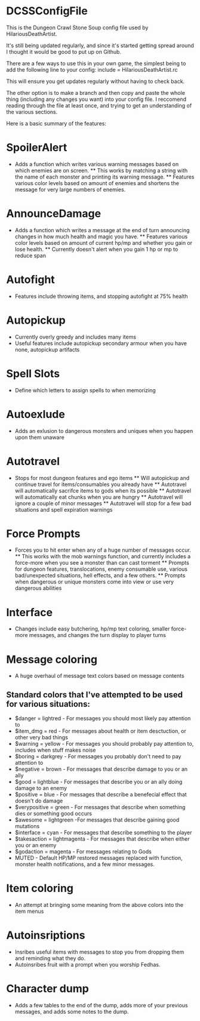 DCSSConfigFile
==============

This is the Dungeon Crawl Stone Soup config file used by HilariousDeathArtist.

It's still being updated regularly, and since it's started getting spread around I thought it would be good to put up on Github.

There are a few ways to use this in your own game, the simplest being to add the following line to your config:
  include = HilariousDeathArtist.rc

This will ensure you get updates regularly without having to check back.

The other option is to make a branch and then copy and paste the whole thing (including any changes you want) into your config file.
I reccomend reading through the file at least once, and trying to get an understanding of the various sections.

Here is a basic summary of the features:

# SpoilerAlert
* Adds a function which writes various warning messages based on which enemies are on screen.
** This works by matching a string with the name of each monster and printing its warning message.
** Features various color levels based on amount of enemies and shortens the message for very large numbers of enemies.

# AnnounceDamage
* Adds a function which writes a message at the end of turn announcing changes in how much health and magic you have.
** Features various color levels based on amount of current hp/mp and whether you gain or lose health.
** Currently doesn't alert when you gain 1 hp or mp to reduce span

# Autofight 
* Features include throwing items, and stopping autofight at 75% health

# Autopickup 
* Currently overly greedy and includes many items
* Useful features include autopickup secondary armour when you have none, autopickup artifacts

# Spell Slots 
* Define which letters to assign spells to when memorizing

# Autoexlude 
* Adds an exlusion to dangerous monsters and uniques when you happen upon them unaware

# Autotravel 
* Stops for most dungeon features and ego items
** Will autopickup and continue travel for items/consumables you already have
** Autotravel will automatically sacrifce items to gods when its possible
** Autotravel will automatically eat chunks when you are hungry
** Autotravel will ignore a couple of minor messages
** Autotravel will stop for a few bad situations and spell expiration warnings

# Force Prompts 
* Forces you to hit enter when any of a huge number of messages occur.
** This works with the mob warnings function, and currently includes a force-more when you see a monster than can cast torment
** Prompts for dungeon features, translocations, enemy consumable use, various bad/unexpected situations, hell effects, and a few others.
** Prompts when dangerous or unique monsters come into view or use very dangerous abilities

# Interface 
* Changes include easy butchering, hp/mp text coloring, smaller force-more messages, and changes the turn display to player turns

# Message coloring 
* A huge overhaul of message text colors based on message contents

## Standard colors that I've attempted to be used for various situations:
* $danger        = lightred  - For messages you should most likely pay attention to
* $item_dmg      = red       - For messages about health or item desctuction, or other very bad things
* $warning       = yellow    - For messages you should probably pay attention to, includes when stuff makes noise
* $boring        = darkgrey  - For messages you probably don't need to pay attention to
* $negative      = brown     - For messages that describe damage to you or an ally   
* $good          = lightblue - For messages that describe you or an ally doing damage to an enemy
* $positive      = blue      - For messages that describe a benefecial effect that doesn't do damage
* $verypositive  = green     - For messages that describe when something dies or something good occurs
* $awesome       = lightgreen -For messages that describe gaining good mutations
* $interface     = cyan      - For messages that describe something to the player
* $takesaction   = lightmagenta  - For messages that describe when either you or an enemy
* $godaction     = magenta   - For messages relating to Gods
* MUTED  - Default HP/MP restored messages replaced with function, monster health notifications, and a few minor messages.

# Item coloring 
* An attempt at bringing some meaning from the above colors into the item menus

# Autoinsriptions 
* Insribes useful items with messages to stop you from dropping them and reminding what they do.
* Autoinsribes fruit with a prompt when you worship Fedhas.

# Character dump 
* Adds a few tables to the end of the dump, adds more of your previous messages, and adds some notes to the dump.